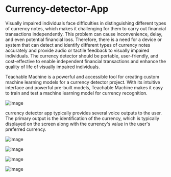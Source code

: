 # Currency-detector-App
Visually impaired individuals face difficulties in distinguishing different types of currency notes, which makes it challenging for them to carry out financial transactions independently. This problem can cause inconvenience, delay, and even potential financial loss. Therefore, there is a need for a device or system that can detect and identify different types of currency notes accurately and provide audio or tactile feedback to visually impaired individuals. The currency detector should be portable, user-friendly, and cost-effective to enable independent financial transactions and enhance the quality of life of visually impaired individuals.

Teachable Machine is a powerful and accessible tool for creating custom machine learning models for a currency detector project. With its intuitive interface and powerful pre-built models, Teachable Machine makes it easy to train and test a machine learning model for currency recognition.

![image](https://github.com/ShivaKoti-VinaY/Currency-detector-App/assets/104214901/e3a3e58b-dfb9-4e3e-93ae-4161681664c4)

currency detector app typically provides several voice outputs to the user. The primary output is the identification of the currency, which is typically displayed on the screen along with the currency's value in the user's preferred currency.

![image](https://github.com/ShivaKoti-VinaY/Currency-detector-App/assets/104214901/2c65479e-90b1-4934-a9f6-6fd001099639)

![image](https://github.com/ShivaKoti-VinaY/Currency-detector-App/assets/104214901/f2ac7ac2-1a82-4378-85a4-3ca6eda3188f)

![image](https://github.com/ShivaKoti-VinaY/Currency-detector-App/assets/104214901/55b70828-9d14-4a5c-be93-d62d00e6ff08)

![image](https://github.com/ShivaKoti-VinaY/Currency-detector-App/assets/104214901/49c5d767-ba58-4e9b-bd81-0d610c85ddf1)

